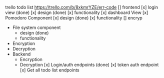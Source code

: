 trello todo list
https://trello.com/b/8xkmrYZE/err-code
[] frontend
  [x] login view (done)
  [x] design (done)
  [x] functionality
  [x] dashboard View 
  [x] Pomodoro Component
    [x] design (done)
    [x] functionality
  [] encryp
  - File system component
    - design (done)
    - functionality
  - Encryption
  - Decryption
- Backend 
  - Encryption 
  - Decryption
  [x] Login/auth endpoints (done)
    [x] token auth endpoint 
  [x] Get all todo list endpoints